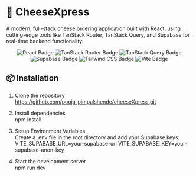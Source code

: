 # 🧀 CheeseXpress

A modern, full-stack cheese ordering application built with React, using cutting-edge tools like TanStack Router, TanStack Query, and Supabase for real-time backend functionality.

<p align="center"> <img src="https://img.shields.io/badge/React-19-blue?logo=react" alt="React Badge" /> <img src="https://img.shields.io/badge/TanStack%20Router-1.0-ff69b4?logo=react" alt="TanStack Router Badge" /> <img src="https://img.shields.io/badge/TanStack%20Query-5.x-ff9900?logo=reactquery" alt="TanStack Query Badge" /> <img src="https://img.shields.io/badge/Supabase-Database-3ECF8E?logo=supabase" alt="Supabase Badge" /> <img src="https://img.shields.io/badge/TailwindCSS-38B2AC?logo=tailwindcss" alt="Tailwind CSS Badge" />
<img src="https://img.shields.io/badge/Vite-Dev_Server-646cff?logo=vite" alt="Vite Badge" /> </p>

## 📦 Installation

1. Clone the repository \
   https://github.com/pooja-pimpalshende/cheeseXpress.git

2. Install dependencies\
   npm install

3. Setup Environment Variables\
    Create a .env file in the root directory and add your Supabase keys:
   VITE_SUPABASE_URL=your-supabase-url
   VITE_SUPABASE_KEY=your-supabase-anon-key

4. Start the development server\
   npm run dev
